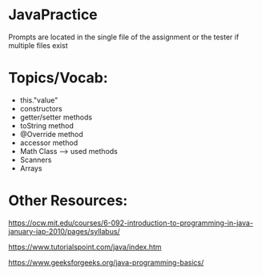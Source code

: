 # JavaPractice
  Prompts are located in the single file of the assignment or the tester if multiple files exist

# Topics/Vocab:
- this."value"
- constructors
- getter/setter methods
- toString method
- @Override method
- accessor method
- Math Class --> used methods
- Scanners
- Arrays

# Other Resources: 

https://ocw.mit.edu/courses/6-092-introduction-to-programming-in-java-january-iap-2010/pages/syllabus/ 

https://www.tutorialspoint.com/java/index.htm

https://www.geeksforgeeks.org/java-programming-basics/
